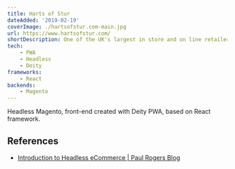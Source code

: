 ```yaml
---
title: Harts of Stur
dateAdded: '2019-02-19'
coverImage: ./hartsofstur.com-main.jpg
url: https://www.hartsofstur.com/
shortDescription: One of the UK's largest in store and on line retailers of Cookware, Kitchenware and Kitchen Electrics
tech:
    - PWA
    - Headless
    - Deity
frameworks:
    - React
backends:
    - Magento
---
```


Headless Magento, front-end created with Deity PWA, based on React framework.

## References

* [Introduction to Headless eCommerce | Paul Rogers Blog](https://paulnrogers.com/introduction-to-headless-ecommerce/)

